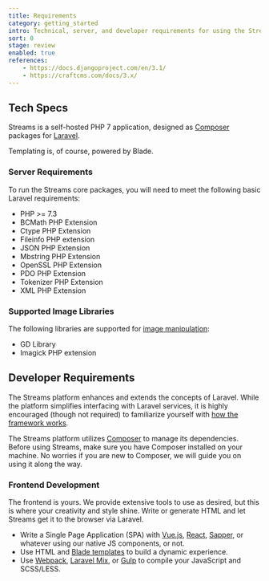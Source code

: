 ```yaml
---
title: Requirements
category: getting_started
intro: Technical, server, and developer requirements for using the Streams platform.
sort: 0
stage: review
enabled: true
references:
    - https://docs.djangoproject.com/en/3.1/
    - https://craftcms.com/docs/3.x/
---
```


## Tech Specs

Streams is a self-hosted PHP 7 application, designed as [Composer](https://getcomposer.org) packages for [Laravel](https://laravel.com). 

Templating is, of course, powered by Blade. 

### Server Requirements
    
To run the Streams core packages, you will need to meet the following basic Laravel requirements:

- PHP >= 7.3
- BCMath PHP Extension
- Ctype PHP Extension
- Fileinfo PHP extension
- JSON PHP Extension
- Mbstring PHP Extension
- OpenSSL PHP Extension
- PDO PHP Extension
- Tokenizer PHP Extension
- XML PHP Extension

### Supported Image Libraries

The following libraries are supported for [image manipulation](/docs/core/images):

- GD Library
- Imagick PHP extension

## Developer Requirements

The Streams platform enhances and extends the concepts of Laravel. While the platform simplifies interfacing with Laravel services, it is highly encouraged (though not required) to familiarize yourself with [how the framework works](https://laravel.com/docs).

The Streams platform utilizes [Composer](https://getcomposer.org/) to manage its dependencies. Before using Streams, make sure you have Composer installed on your machine. No worries if you are new to Composer, we will guide you on using it along the way.

### Frontend Development

The frontend is yours. We provide extensive tools to use as desired, but this is where your creativity and style shine. Write or generate HTML and let Streams get it to the browser via Laravel.

- Write a Single Page Application (SPA) with [Vue.js](https://vuejs.org/), [React](https://reactjs.org/), [Sapper](https://sapper.svelte.dev/), or whatever using our native JS components, or not.
- Use HTML and [Blade templates](https://laravel.com/docs/blade) to build a dynamic experience.
- Use [Webpack](https://webpack.js.org/), [Laravel Mix](https://laravel.com/docs/mix), or [Gulp](https://gulpjs.com/) to compile your JavaScript and SCSS/LESS.
